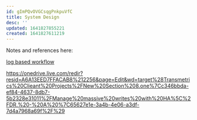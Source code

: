 ```yaml
---
id: gImPQvOVGCsqgPnkpuVfC
title: System Design
desc: ''
updated: 1641827855221
created: 1641827611219
---
```


Notes and references here:

[log based workflow](
https://onedrive.live.com/redir?resid=A6A13EED7FFACAB8%212256&page=Edit&wd=target%28Quick%20Notes.one%7Cb7e7d858-e5f0-4801-9d21-c506078b696a%2FSystem%20design%20and%20logs%7C468f4191-cdbc-7440-b035-e8581ff8b933%2F%29)

https://onedrive.live.com/redir?resid=A6A13EED7FFACAB8%212256&page=Edit&wd=target%28Transmetrics%20Clieant%20Projects%2FNew%20Section%208.one%7Cc346bbda-ef84-4637-8db7-5b2328e31011%2FManage%20massive%20writes%20with%20HA%5C%2FDR.%20-%20A%20%7C65627e1e-3a4b-4e06-a3df-7d4a7968a69f%2F%29


